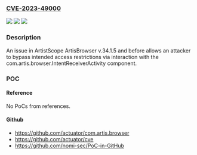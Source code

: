 ### [CVE-2023-49000](https://cve.mitre.org/cgi-bin/cvename.cgi?name=CVE-2023-49000)
![](https://img.shields.io/static/v1?label=Product&message=n%2Fa&color=blue)
![](https://img.shields.io/static/v1?label=Version&message=n%2Fa&color=blue)
![](https://img.shields.io/static/v1?label=Vulnerability&message=n%2Fa&color=brighgreen)

### Description

An issue in ArtistScope ArtisBrowser v.34.1.5 and before allows an attacker to bypass intended access restrictions via interaction with the com.artis.browser.IntentReceiverActivity component.

### POC

#### Reference
No PoCs from references.

#### Github
- https://github.com/actuator/com.artis.browser
- https://github.com/actuator/cve
- https://github.com/nomi-sec/PoC-in-GitHub

